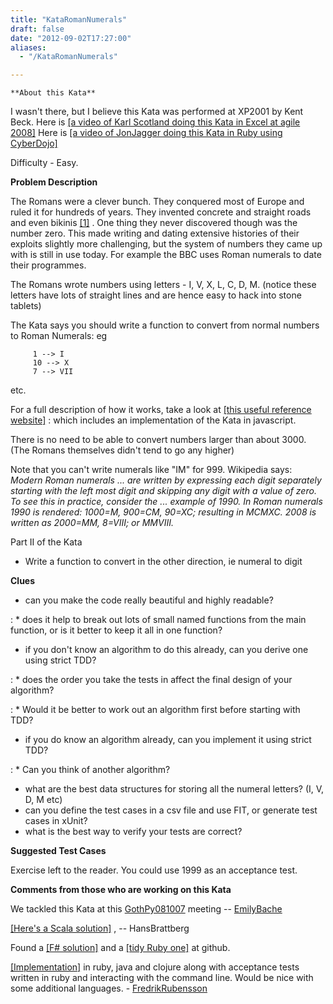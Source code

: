 ```yaml
---
title: "KataRomanNumerals"
draft: false
date: "2012-09-02T17:27:00"
aliases:
  - "/KataRomanNumerals"

---
```

    **About this Kata**

I wasn't there, but I believe this Kata was performed at XP2001 by Kent
Beck. Here is [\[a video of Karl Scotland doing this Kata in Excel at
agile
2008\]](http://www.infoq.com/presentations/TDD-Managers-Nicolette-Scotland)
Here is [\[a video of JonJagger doing this Kata in Ruby using
CyberDojo\]](http://vimeo.com/15104374)

Difficulty - Easy.

**Problem Description**

The Romans were a clever bunch. They conquered most of Europe and ruled
it for hundreds of years. They invented concrete and straight roads and
even bikinis
[\[1\]](http://sights.seindal.dk/sight/456_Roman_Villa_of_Piazza_Armerina.html)
. One thing they never discovered though was the number zero. This made
writing and dating extensive histories of their exploits slightly more
challenging, but the system of numbers they came up with is still in use
today. For example the BBC uses Roman numerals to date their programmes.

The Romans wrote numbers using letters - I, V, X, L, C, D, M. (notice
these letters have lots of straight lines and are hence easy to hack
into stone tablets)

The Kata says you should write a function to convert from normal numbers
to Roman Numerals: eg

         1 --> I
         10 --> X
         7 --> VII

etc.

For a full description of how it works, take a look at [\[this useful
reference website\]](http://www.novaroma.org/via_romana/numbers.html) :
which includes an implementation of the Kata in javascript.

There is no need to be able to convert numbers larger than about 3000.
(The Romans themselves didn't tend to go any higher)

Note that you can't write numerals like "IM" for 999. Wikipedia says:
*Modern Roman numerals ... are written by expressing each digit
separately starting with the left most digit and skipping any digit with
a value of zero. To see this in practice, consider the ... example of
1990. In Roman numerals 1990 is rendered: 1000=M, 900=CM, 90=XC;
resulting in MCMXC. 2008 is written as 2000=MM, 8=VIII; or MMVIII.*

Part II of the Kata

-   Write a function to convert in the other direction, ie numeral to
    digit

**Clues**

-   can you make the code really beautiful and highly readable?

 
:   \* does it help to break out lots of small named functions from the
    main function, or is it better to keep it all in one function?

-   if you don't know an algorithm to do this already, can you derive
    one using strict TDD?

 
:   \* does the order you take the tests in affect the final design of
    your algorithm?

 
:   \* Would it be better to work out an algorithm first before starting
    with TDD?

-   if you do know an algorithm already, can you implement it using
    strict TDD?

 
:   \* Can you think of another algorithm?

-   what are the best data structures for storing all the numeral
    letters? (I, V, D, M etc)
-   can you define the test cases in a csv file and use FIT, or generate
    test cases in xUnit?
-   what is the best way to verify your tests are correct?

**Suggested Test Cases**

Exercise left to the reader. You could use 1999 as an acceptance test.

**Comments from those who are working on this Kata**

We tackled this Kata at this [GothPy081007](/record/GothPy081007)
meeting -- [EmilyBache](/people/EmilyBache)

[\[Here's a Scala
solution\]](http://blog.crisp.se/hansbrattberg/2010/08/10/1281424295367.html)
, -- HansBrattberg

Found a [\[F\#
solution\]](http://github.com/hibri/f_sharp_roman_numeral_converter/blob/master/Dojo.FSharp/Roman.fs)
and a [\[tidy Ruby
one\]](http://github.com/ruby-fatecsp/dojos/blob/8cb15023eec6d4a5c9cdcf1723adff1ed5864a03/roman_to_numerals/lib/roman_to_num.rb)
at github.

[\[Implementation\]](https://github.com/froderik/roman_numeral_katas) in
ruby, java and clojure along with acceptance tests written in ruby and
interacting with the command line. Would be nice with some additional
languages. - [FredrikRubensson](/people/FredrikRubensson)
